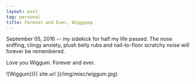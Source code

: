 ```yaml
---
layout: post
tag: personal
title: Forever and Ever, Wiggypop
---
```


September 05, 2016 -- my sidekick for half my life passed.  The nose sniffing, clingy anxiety, plush belly rubs and nail-to-floor scratchy noise will forever be remembered.

Love you Wiggum.  Forever and ever.

![Wiggum]({{ site.url }}/img/misc/wiggum.jpg)